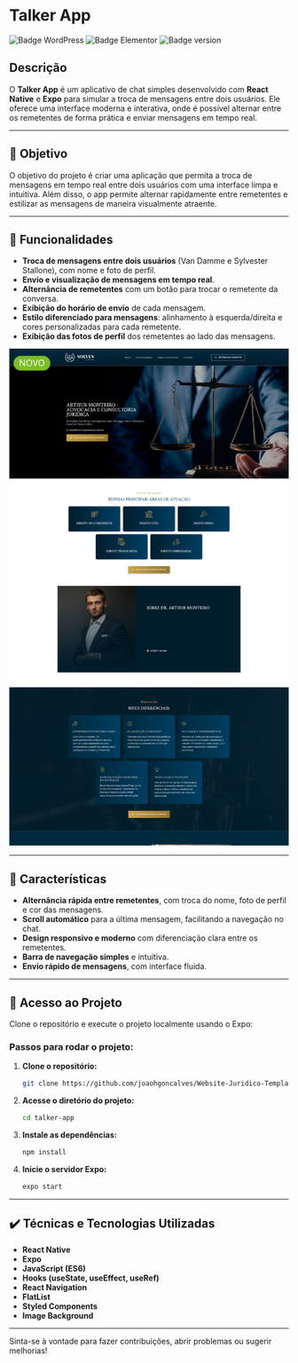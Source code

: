 # **Talker App** 

![Badge WordPress](https://img.shields.io/badge/WordPress-21759B?style=for-the-badge&logo=wordpress&logoColor=white) ![Badge Elementor](https://img.shields.io/badge/Elementor-2302CC?style=for-the-badge&logo=elementor&logoColor=white) ![Badge version](https://img.shields.io/badge/version-1.0-blue)

## Descrição

O **Talker App** é um aplicativo de chat simples desenvolvido com **React Native** e **Expo** para simular a troca de mensagens entre dois usuários. Ele oferece uma interface moderna e interativa, onde é possível alternar entre os remetentes de forma prática e enviar mensagens em tempo real.

---

## :dart: Objetivo

O objetivo do projeto é criar uma aplicação que permita a troca de mensagens em tempo real entre dois usuários com uma interface limpa e intuitiva. Além disso, o app permite alternar rapidamente entre remetentes e estilizar as mensagens de maneira visualmente atraente.

---

## :hammer: Funcionalidades

- **Troca de mensagens entre dois usuários** (Van Damme e Sylvester Stallone), com nome e foto de perfil.
- **Envio e visualização de mensagens em tempo real**.
- **Alternância de remetentes** com um botão para trocar o remetente da conversa.
- **Exibição do horário de envio** de cada mensagem.
- **Estilo diferenciado para mensagens**: alinhamento à esquerda/direita e cores personalizadas para cada remetente.
- **Exibição das fotos de perfil** dos remetentes ao lado das mensagens.


![Novo.png](Novo.png)

---

## :scroll: Características

- **Alternância rápida entre remetentes**, com troca do nome, foto de perfil e cor das mensagens.
- **Scroll automático** para a última mensagem, facilitando a navegação no chat.
- **Design responsivo e moderno** com diferenciação clara entre os remetentes.
- **Barra de navegação simples** e intuitiva.
- **Envio rápido de mensagens**, com interface fluida.

---

## 📁 Acesso ao Projeto

Clone o repositório e execute o projeto localmente usando o Expo:

### Passos para rodar o projeto:

1. **Clone o repositório:**

    ```bash
    git clone https://github.com/joaohgoncalves/Website-Juridico-Template-WordPress-com-Elementor.git
    ```

2. **Acesse o diretório do projeto:**

    ```bash
    cd talker-app
    ```

3. **Instale as dependências:**

    ```bash
    npm install
    ```

4. **Inicie o servidor Expo:**

    ```bash
    expo start
    ```

---

## ✔️ Técnicas e Tecnologias Utilizadas

- **React Native**
- **Expo**
- **JavaScript (ES6)**
- **Hooks (useState, useEffect, useRef)**
- **React Navigation**
- **FlatList**
- **Styled Components**
- **Image Background**

---

Sinta-se à vontade para fazer contribuições, abrir problemas ou sugerir melhorias!

